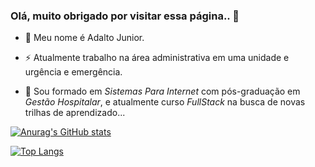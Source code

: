 ### Olá, muito obrigado por visitar essa página.. 👋

- 🤔 Meu nome é Adalto Junior.
- ⚡ Atualmente trabalho na área administrativa em uma unidade e urgência e emergência.
- 🔭 Sou formado em *Sistemas Para Internet* com pós-graduação em *Gestão Hospitalar*, e atualmente curso *FullStack* na busca de novas trilhas de aprendizado... 

  <!--
  - Adicionando carrão de estatísticas do GitHub || Você pode passar um parâmetro de consulta '&hide=' para ocultar quaisquer estatísticas específicas com valores       separados por vírgulas. Opções:&hide=stars,commits,prs,issues,contribs  
  - Com temas embutidos, você pode personalizar a aparência do cartão sem fazer nenhuma personalização manual. Use &theme=THEME_NAME. 
  Ex. dark, radical, merko, gruvbox, , tokyonight, onedark, cobalt, synthwave, highcontrast, dracula.
  - Tema transparente:  Este tema é otimizado para ter uma boa aparência nos temas padrão claro e escuro do GitHub. Você pode ativar este tema usando o &theme=transparentparâmetro da seguinte forma:
  -->
  
[![Anurag's GitHub stats](https://github-readme-stats.vercel.app/api?username=adalto2019&hide=prs,issues&show_icons=true&theme=default&theme=transparent)](https://github.com/adalto2019/github-readme-stats)

[![Top Langs](https://github-readme-stats.vercel.app/api/top-langs/?username=adalto2019&layout=compact)](https://github.com/adalto2019/github-readme-stats)
